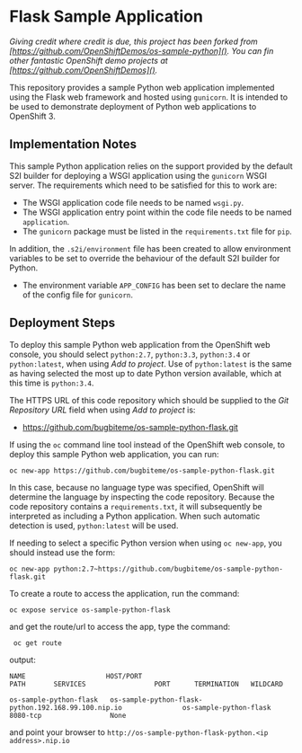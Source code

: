 # Flask Sample Application

*Giving credit where credit is due, this project has been forked from [https://github.com/OpenShiftDemos/os-sample-python](). You can fin other fantastic OpenShift demo projects at [https://github.com/OpenShiftDemos]().*

This repository provides a sample Python web application implemented using the Flask web framework and hosted using ``gunicorn``. It is intended to be used to demonstrate deployment of Python web applications to OpenShift 3.

## Implementation Notes

This sample Python application relies on the support provided by the default S2I builder for deploying a WSGI application using the ``gunicorn`` WSGI server. The requirements which need to be satisfied for this to work are:

* The WSGI application code file needs to be named ``wsgi.py``.
* The WSGI application entry point within the code file needs to be named ``application``.
* The ``gunicorn`` package must be listed in the ``requirements.txt`` file for ``pip``.

In addition, the ``.s2i/environment`` file has been created to allow environment variables to be set to override the behaviour of the default S2I builder for Python.

* The environment variable ``APP_CONFIG`` has been set to declare the name of the config file for ``gunicorn``.

## Deployment Steps

To deploy this sample Python web application from the OpenShift web console, you should select ``python:2.7``, ``python:3.3``, ``python:3.4`` or ``python:latest``, when using _Add to project_. Use of ``python:latest`` is the same as having selected the most up to date Python version available, which at this time is ``python:3.4``.

The HTTPS URL of this code repository which should be supplied to the _Git Repository URL_ field when using _Add to project_ is:

* https://github.com/bugbiteme/os-sample-python-flask.git

If using the ``oc`` command line tool instead of the OpenShift web console, to deploy this sample Python web application, you can run:

```
oc new-app https://github.com/bugbiteme/os-sample-python-flask.git
```

In this case, because no language type was specified, OpenShift will determine the language by inspecting the code repository. Because the code repository contains a ``requirements.txt``, it will subsequently be interpreted as including a Python application. When such automatic detection is used, ``python:latest`` will be used.

If needing to select a specific Python version when using ``oc new-app``, you should instead use the form:

```
oc new-app python:2.7~https://github.com/bugbiteme/os-sample-python-flask.git
```
To create a route to access the application, run the command:

```
oc expose service os-sample-python-flask
```

and get the route/url to access the app, type the command:

```
 oc get route
```

output:

```
NAME                    HOST/PORT                                               PATH       SERVICES                 PORT      TERMINATION   WILDCARD

os-sample-python-flask   os-sample-python-flask-python.192.168.99.100.nip.io               os-sample-python-flask   8080-tcp                 None
```

and point your browser to `http://os-sample-python-flask-python.<ip address>.nip.io`




 
